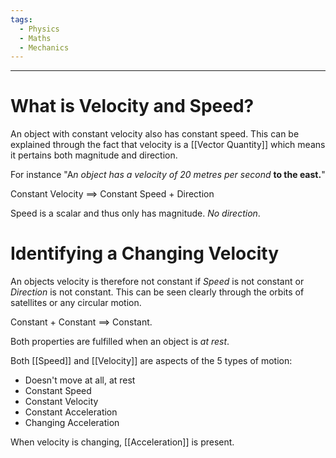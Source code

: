 ```yaml
---
tags:
  - Physics
  - Maths
  - Mechanics
---
```

---

# What is Velocity and Speed?
An object with constant velocity also has constant speed. This can be explained through the fact that velocity is a [[Vector Quantity]] which means it pertains both magnitude and direction. 

For instance "A*n object has a velocity of 20 metres per second*  **to the east.**"

Constant Velocity $\implies$ Constant Speed + Direction

Speed is a scalar and thus only has magnitude. *No direction*.

# Identifying a Changing Velocity

An objects velocity is therefore not constant if *Speed* is not constant or *Direction* is not constant. This can be seen clearly through the orbits of satellites or any circular motion. 

Constant + Constant $\implies$ Constant.

Both properties are fulfilled when an object is *at rest*. 

Both [[Speed]] and [[Velocity]] are aspects of the 5 types of motion:
- Doesn't move at all, at rest
- Constant Speed
- Constant Velocity
- Constant Acceleration
- Changing Acceleration

When velocity is changing, [[Acceleration]] is present. 